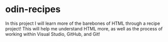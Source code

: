 # odin-recipes
In this project I will learn more of the barebones of HTML through a recipe project! This will help me understand HTML more, as well as the process of working within Visual Studio, GitHub, and Git!